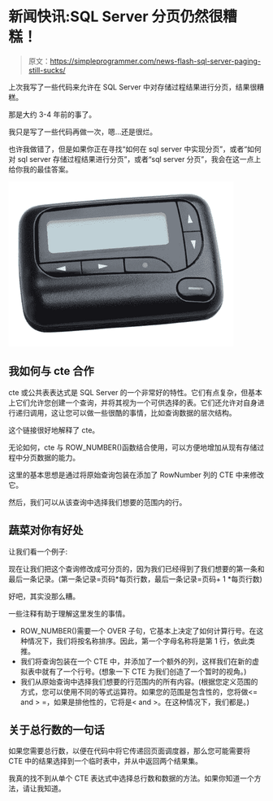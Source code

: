 # 新闻快讯:SQL Server 分页仍然很糟糕！

> 原文：<https://simpleprogrammer.com/news-flash-sql-server-paging-still-sucks/>

上次我写了一些代码来允许在 SQL Server 中对存储过程结果进行分页，结果很糟糕。

那是大约 3-4 年前的事了。

我只是写了一些代码再做一次，嗯…还是很烂。

也许我做错了，但是如果你正在寻找“如何在 sql server 中实现分页”，或者“如何对 sql server 存储过程结果进行分页”，或者“sql server 分页”，我会在这一点上给你我的最佳答案。



![paging](img/aa0f66a369f2a77d457dd0bd828322f6.png "paging")



## 我如何与 cte 合作

cte 或公共表表达式是 SQL Server 的一个非常好的特性。它们有点复杂，但基本上它们允许您创建一个查询，并将其视为一个可供选择的表。它们还允许对自身进行递归调用，这让您可以做一些很酷的事情，比如查询数据的层次结构。

这个链接很好地解释了 cte。

无论如何，cte 与 ROW_NUMBER()函数结合使用，可以方便地增加从现有存储过程中分页数据的能力。

这里的基本思想是通过将原始查询包装在添加了 RowNumber 列的 CTE 中来修改它。

然后，我们可以从该查询中选择我们想要的范围内的行。

## 蔬菜对你有好处

让我们看一个例子:

现在让我们把这个查询修改成可分页的，因为我们已经得到了我们想要的第一条和最后一条记录。(第一条记录=页码*每页行数，最后一条记录=页码+ 1 *每页行数)

好吧，其实没那么糟。

一些注释有助于理解这里发生的事情。

*   ROW_NUMBER()需要一个 OVER 子句，它基本上决定了如何计算行号。在这种情况下，我们将按名称排序。因此，第一个字母名称将是第 1 行，依此类推。
*   我们将查询包装在一个 CTE 中，并添加了一个额外的列，这样我们在新的虚拟表中就有了一个行号。(想象一下 CTE 为我们创造了一个暂时的视角。)
*   我们从原始查询中选择我们想要的行范围内的所有内容。(根据您定义范围的方式，您可以使用不同的等式运算符。如果您的范围是包含性的，您将做<= and > =，如果是排他性的，它将是< and >。在这种情况下，我们都是。)

## 关于总行数的一句话

如果您需要总行数，以便在代码中将它传递回页面调度器，那么您可能需要将 CTE 中的结果选择到一个临时表中，并从中返回两个结果集。

我真的找不到从单个 CTE 表达式中选择总行数和数据的方法。如果你知道一个方法，请让我知道。